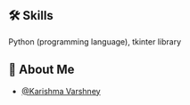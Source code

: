 ## 🛠 Skills

Python (programming language), tkinter library

## 🚀 About Me

- [@Karishma Varshney](https://github.com/Karishma-Varshney)

